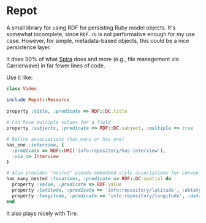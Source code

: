 # Repot

A small library for using RDF for persisting Ruby model objects. It's somewhat incomplete, since `RDF.rb` is not performative enough for my use case. However, for simple, metadata-based objects, this could be a nice persistence layer.

It does 90% of what [Spira](https://github.com/ruby-rdf/spira) does and more (e.g., file management via Carrierwave) in far fewer lines of code.

Use it like:

```ruby
class Video

include Repot::Resource
   
property :title, :predicate => RDF::DC.title
     
# Can have multiple values for a field
property :subjects, :predicate => RDF::DC.subject, :multiple => true

# Define associations (has_many or has_one)
has_one :interview, {
  :predicate => RDF::URI('info:repository/has-interview'), 
  :via => Interview
}

# Also provides "nested" pseudo-embedded-style associations for convenience
has_many_nested :locations, :predicate => RDF::DC.spatial do
  property :value, :predicate => RDF.value
  property :latitude, :predicate => 'info:repository/latitude', :datatype => RDF::XSD.float
  property :longitude, :predicate => 'info:repository/longitude', :datatype => RDF::XSD.float
end
```

It also plays nicely with Tire. 

